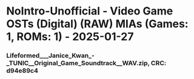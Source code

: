 # NoIntro-Unofficial - Video Game OSTs (Digital) (RAW) MIAs (Games: 1, ROMs: 1) - 2025-01-27
### Lifeformed___Janice_Kwan_-_TUNIC__Original_Game_Soundtrack__WAV.zip, CRC: d94e89c4
